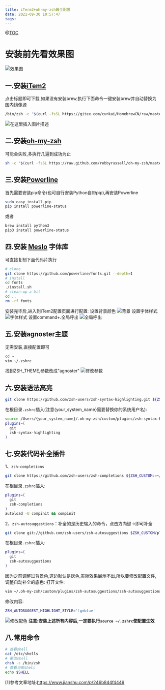 ```yaml
---
title: iTerm2+oh-my-zsh最全配置
date: 2021-09-30 10:57:47
tags:
---
```

@[TOC]( iTerm2+oh-my-zsh最全配置)

# 安装前先看效果图

![效果图](https://img-blog.csdnimg.cn/48edcbdf2daa430b887244c624919247.png?x-oss-process=image/watermark,type_ZmFuZ3poZW5naGVpdGk,shadow_10,text_aHR0cHM6Ly9ibG9nLmNzZG4ubmV0L3hpbnhpbW8=,size_16,color_FFFFFF,t_70#pic_center)


## 一.安装[iTem2](https://iterm2.com/)
点击标题即可下载,如果没有安装brew,执行下面命令一键安装brew并自动替换为国内镜像源
```bash
/bin/zsh -c "$(curl -fsSL https://gitee.com/cunkai/HomebrewCN/raw/master/Homebrew.sh)"
```
![在这里插入图片描述](https://img-blog.csdnimg.cn/4e2f117e99af46c8b79e76597b379062.png?x-oss-process=image/watermark,type_ZmFuZ3poZW5naGVpdGk,shadow_10,text_aHR0cHM6Ly9ibG9nLmNzZG4ubmV0L3hpbnhpbW8=,size_16,color_FFFFFF,t_70#pic_center)

## 二.安装[oh-my-zsh](https://ohmyz.sh/)
可能会失败,多执行几遍到成功为止
```bash
sh -c "$(curl -fsSL https://raw.github.com/robbyrussell/oh-my-zsh/master/tools/install.sh)" 
```

## 三.安装[Powerline](https://powerline.readthedocs.io/en/latest/installation.html)
首先需要安装pip命令(也可自行安装Python自带pip),再安装Powerline
```bash
sudo easy_install pip
pip install powerline-status
```
或者
```bash
brew install python3
pip3 install powerline-status
```

## 四.安装 [Meslo](https://github.com/powerline/fonts) 字体库
可直接复制下面代码片执行
```bash
# clone
git clone https://github.com/powerline/fonts.git --depth=1
# install
cd fonts
./install.sh
# clean-up a bit
cd ..
rm -rf fonts
```
安装完毕后,进入到iTem2配置页面进行配置:
设置背景颜色
![背景](https://img-blog.csdnimg.cn/c2c9e4f7c9ef467090534689aea6006d.png?x-oss-process=image/watermark,type_ZmFuZ3poZW5naGVpdGk,shadow_10,text_aHR0cHM6Ly9ibG9nLmNzZG4ubmV0L3hpbnhpbW8=,size_16,color_FFFFFF,t_70#pic_center)
设置字体样式
![字体样式](https://img-blog.csdnimg.cn/08449346236945b9b6351609ae45a77d.png?x-oss-process=image/watermark,type_ZmFuZ3poZW5naGVpdGk,shadow_10,text_aHR0cHM6Ly9ibG9nLmNzZG4ubmV0L3hpbnhpbW8=,size_16,color_FFFFFF,t_70#pic_center)
设置command+.全局呼出
![全局呼出](https://img-blog.csdnimg.cn/80e0d88ab25c432c88075c3d2937bd9f.png?x-oss-process=image/watermark,type_ZmFuZ3poZW5naGVpdGk,shadow_10,text_aHR0cHM6Ly9ibG9nLmNzZG4ubmV0L3hpbnhpbW8=,size_16,color_FFFFFF,t_70#pic_center)
## 五.安装agnoster主题
无需安装,直接配置即可

```bash
cd ~
vim ~/.zshrc
```
找到ZSH_THEME,参数改成"agnoster"
![修改参数](https://img-blog.csdnimg.cn/ddd26a64d4c947f4be88438178e2489c.png?x-oss-process=image/watermark,type_ZmFuZ3poZW5naGVpdGk,shadow_10,text_aHR0cHM6Ly9ibG9nLmNzZG4ubmV0L3hpbnhpbW8=,size_16,color_FFFFFF,t_70#pic_center)
## 六.安装语法高亮

```bash
git clone https://github.com/zsh-users/zsh-syntax-highlighting.git ${ZSH_CUSTOM:-~/.oh-my-zsh/custom}/plugins/zsh-syntax-highlighting
```
在根目录`.zshrc`插入(注意{your_system_name}需要替换你的系统用户名):

```bash
source /Users/{your_system_name}/.oh-my-zsh/custom/plugins/zsh-syntax-highlighting/zsh-syntax-highlighting.zsh
plugins=(
  git
  zsh-syntax-highlighting
)
```
## 七.安装代码补全插件
1、`zsh-completions`
```bash
git clone https://github.com/zsh-users/zsh-completions ${ZSH_CUSTOM:=~/.oh-my-zsh/custom}/plugins/zsh-completions
```
在根目录`.zshrc`插入:

```bash
plugins=(
  git
  zsh-completions
)
autoload -U compinit && compinit
```
2、`zsh-autosuggestions`：补全的是历史输入的命令，点击方向键->即可补全

```bash
git clone git://github.com/zsh-users/zsh-autosuggestions $ZSH_CUSTOM/plugins/zsh-autosuggestions
```
在根目录`.zshrc`插入:

```bash
plugins=(
  git
  zsh-autosuggestions
)
```
因为之前调整过背景色,这边默认是灰色,实际效果展示不出,所以要修改配置文件,调整自动补全的底色:
打开文件:
```bash
vim ~/.oh-my-zsh/custom/plugins/zsh-autosuggestions/zsh-autosuggestions.zsh
```
修改内容:

```bash
ZSH_AUTOSUGGEST_HIGHLIGHT_STYLE='fg=blue'
```
![修改配色](https://img-blog.csdnimg.cn/884c4f8542a4404aae1115adda067684.png?x-oss-process=image/watermark,type_ZmFuZ3poZW5naGVpdGk,shadow_10,text_aHR0cHM6Ly9ibG9nLmNzZG4ubmV0L3hpbnhpbW8=,size_16,color_FFFFFF,t_70#pic_center)
**注意:安装上述所有内容后,一定要执行`source ~/.zshrc`使配置生效**
## 八.常用命令
```bash
# 查看shell
cat /etc/shells
# 更改shell
chsh -s /bin/zsh
# 查看当前shell
echo $SHELL
```

 [1]参考文章地址:https://www.jianshu.com/p/246b844f4449
